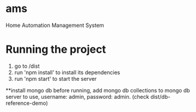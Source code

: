 # ams
 Home Automation Management System

# Running the project
 1. go to /dist
 2. run 'npm install' to install its dependencies
 3. run 'npm start' to start the server

**install mongo db before running,
add mongo db collections to mongo db server to use,
username: admin,
password: admin.
(check dist/db-reference-demo)
